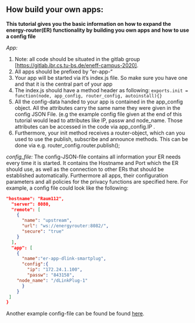 ## How build your own apps:
__This tutorial gives you the basic information on how to expand the energy-router(ER) functionality by building you own apps and how to use a config file__

_*App:*_
1.	Note: all code should be situated in the gitlab group [https://gitlab.ibr.cs.tu-bs.de/eneff-campus-2020].
2. All apps should be prefixed by “er-app-“
3.	Your app will be started via it’s index.js file. So make sure you have one and that it is the central part of your app
4.	The index.js should have a method header as following:
`exports.init = function(node, app_config, router_config, autoinstall){}`
5.	All the config-data handed to your app is contained in the app_config object. All the attributes carry the same name they were given in the config JSON File. (e.g the example config file given at the end of this tutorial would lead to attributes like IP, passw and node_name. Those attributes can be accessed in the code via app_config.IP .
6.	Furthermore, your init method receives a router-object, which can you used to use the publish, subscribe and announce methods. This can be done via e.g. router_config.router.publish();


_config_file:_
The config-JSON-file contains all information your ER needs every time it is started. It contains the Hostname and Port which the ER should use, as well as the connection to other ERs that should be established automatically. Furthermore all apps, their configuration parameters and all policies for the privacy functions are specified here.
For example, a config file could look like the following:
```JSON
"hostname": "Raum112",  
  "server": 8080,
  "remote": [
    {
      "name": "upstream",
      "url": "ws://energyrouter:8082/",
      "secure": "true"
    }
  ],
  "app": [
    {
      "name":"er-app-dlink-smartplug",
      "config":{
        "ip": "172.24.1.100",
        "passw": "843158",
    "node_name": "/dLinkPlug-1"
      }
    }
 ]
}
```

Another example config-file can be found be found [here](https://gitlab.ibr.cs.tu-bs.de/eneff-campus-2020/energy-router/blob/development/main_cli_sample_config.json).